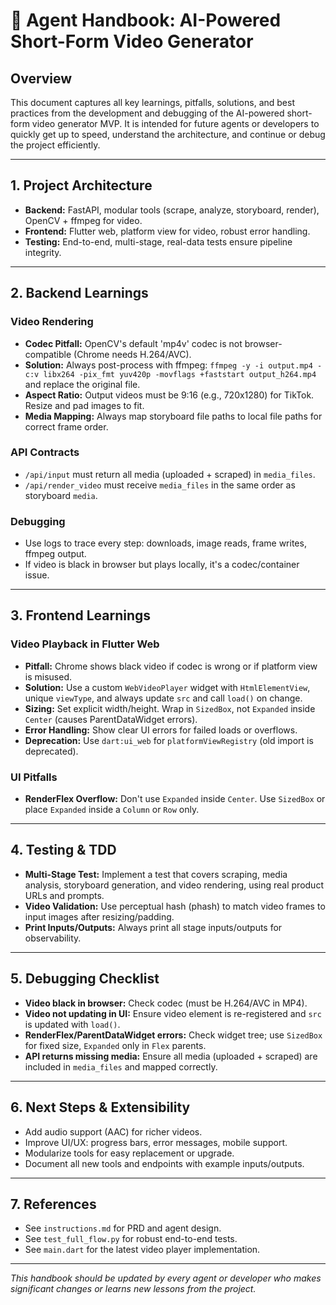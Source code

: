 # 🧠 Agent Handbook: AI-Powered Short-Form Video Generator

## Overview
This document captures all key learnings, pitfalls, solutions, and best practices from the development and debugging of the AI-powered short-form video generator MVP. It is intended for future agents or developers to quickly get up to speed, understand the architecture, and continue or debug the project efficiently.

---

## 1. Project Architecture
- **Backend:** FastAPI, modular tools (scrape, analyze, storyboard, render), OpenCV + ffmpeg for video.
- **Frontend:** Flutter web, platform view for video, robust error handling.
- **Testing:** End-to-end, multi-stage, real-data tests ensure pipeline integrity.

---

## 2. Backend Learnings
### Video Rendering
- **Codec Pitfall:** OpenCV's default 'mp4v' codec is not browser-compatible (Chrome needs H.264/AVC).
- **Solution:** Always post-process with ffmpeg: `ffmpeg -y -i output.mp4 -c:v libx264 -pix_fmt yuv420p -movflags +faststart output_h264.mp4` and replace the original file.
- **Aspect Ratio:** Output videos must be 9:16 (e.g., 720x1280) for TikTok. Resize and pad images to fit.
- **Media Mapping:** Always map storyboard file paths to local file paths for correct frame order.

### API Contracts
- `/api/input` must return all media (uploaded + scraped) in `media_files`.
- `/api/render_video` must receive `media_files` in the same order as storyboard `media`.

### Debugging
- Use logs to trace every step: downloads, image reads, frame writes, ffmpeg output.
- If video is black in browser but plays locally, it's a codec/container issue.

---

## 3. Frontend Learnings
### Video Playback in Flutter Web
- **Pitfall:** Chrome shows black video if codec is wrong or if platform view is misused.
- **Solution:** Use a custom `WebVideoPlayer` widget with `HtmlElementView`, unique `viewType`, and always update `src` and call `load()` on change.
- **Sizing:** Set explicit width/height. Wrap in `SizedBox`, not `Expanded` inside `Center` (causes ParentDataWidget errors).
- **Error Handling:** Show clear UI errors for failed loads or overflows.
- **Deprecation:** Use `dart:ui_web` for `platformViewRegistry` (old import is deprecated).

### UI Pitfalls
- **RenderFlex Overflow:** Don't use `Expanded` inside `Center`. Use `SizedBox` or place `Expanded` inside a `Column` or `Row` only.

---

## 4. Testing & TDD
- **Multi-Stage Test:** Implement a test that covers scraping, media analysis, storyboard generation, and video rendering, using real product URLs and prompts.
- **Video Validation:** Use perceptual hash (phash) to match video frames to input images after resizing/padding.
- **Print Inputs/Outputs:** Always print all stage inputs/outputs for observability.

---

## 5. Debugging Checklist
- **Video black in browser:** Check codec (must be H.264/AVC in MP4).
- **Video not updating in UI:** Ensure video element is re-registered and `src` is updated with `load()`.
- **RenderFlex/ParentDataWidget errors:** Check widget tree; use `SizedBox` for fixed size, `Expanded` only in `Flex` parents.
- **API returns missing media:** Ensure all media (uploaded + scraped) are included in `media_files` and mapped correctly.

---

## 6. Next Steps & Extensibility
- Add audio support (AAC) for richer videos.
- Improve UI/UX: progress bars, error messages, mobile support.
- Modularize tools for easy replacement or upgrade.
- Document all new tools and endpoints with example inputs/outputs.

---

## 7. References
- See `instructions.md` for PRD and agent design.
- See `test_full_flow.py` for robust end-to-end tests.
- See `main.dart` for the latest video player implementation.

---

*This handbook should be updated by every agent or developer who makes significant changes or learns new lessons from the project.* 